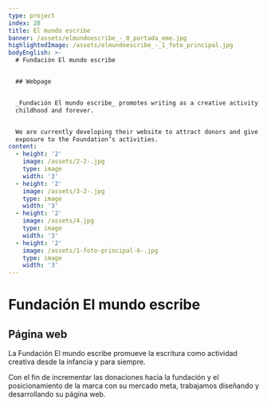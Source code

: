```yaml
---
type: project
index: 28
title: El mundo escribe
banner: /assets/elmundoescribe_-_0_portada_eme.jpg
highlightedImage: /assets/elmundoescribe_-_1_foto_principal.jpg
bodyEnglish: >-
  # Fundación El mundo escribe


  ## Webpage


  _Fundación El mundo escribe_ promotes writing as a creative activity from
  childhood and forever.


  We are currently developing their website to attract donors and give further
  exposure to the Foundation’s activities.
content:
  - height: '2'
    image: /assets/2-2-.jpg
    type: image
    width: '3'
  - height: '2'
    image: /assets/3-2-.jpg
    type: image
    width: '3'
  - height: '2'
    image: /assets/4.jpg
    type: image
    width: '3'
  - height: '2'
    image: /assets/1-foto-principal-6-.jpg
    type: image
    width: '3'
---
```

# Fundación El mundo escribe

## Página web

La Fundación El mundo escribe promueve la escritura como actividad creativa desde la infancia y para siempre. 

Con el fin de incrementar las donaciones hacia la fundación y el posicionamiento de la marca con su mercado meta, trabajamos diseñando y desarrollando su página web.

##

